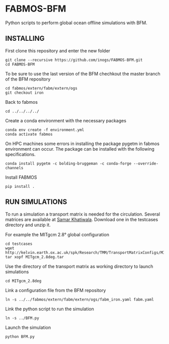 # FABMOS-BFM
Python scripts to perform global ocean offline simulations with BFM.

## INSTALLING
First clone this repository and enter the new folder

```
git clone --recursive https://github.com/inogs/FABMOS-BFM.git
cd FABMOS-BFM
```
To be sure to use the last version of the BFM chechkout the master branch of the BFM repository 

```
cd fabmos/extern/fabm/extern/ogs
git checkout iron
```

Back to fabmos

```
cd ../../../../
```

Create a conda environment with the necessary packages

```
conda env create -f environment.yml
conda activate fabmos
```

On HPC machines some errors in installing the package pygetm in fabmos environment can occur. The package can be installed with the following specifications.

```
conda install pygetm -c bolding-bruggeman -c conda-forge --override-channels
```

Install FABMOS

```
pip install .
```

## RUN SIMULATIONS

To run a simulation a transport matrix is needed for the circulation. Several matrices are available at [Samar Khatiwala](http://kelvin.earth.ox.ac.uk/spk/Research/TMM/TransportMatrixConfigs/). Download one in the testcases directory and unzip it.

For example the MITgcm 2.8° global configuration

```
cd testcases
wget http://kelvin.earth.ox.ac.uk/spk/Research/TMM/TransportMatrixConfigs/MITgcm_2.8deg.tar
tar xopf MITgcm_2.8deg.tar
```

Use the directory of the transport matrix as working directory to launch simulations

```
cd MITgcm_2.8deg
```

Link a configuration file from the BFM repository

```
ln -s ../../fabmos/extern/fabm/extern/ogs/fabm_iron.yaml fabm.yaml
```

Link the python script to run the simulation

```
ln -s ../BFM.py
```

Launch the simulation

```
python BFM.py
```

